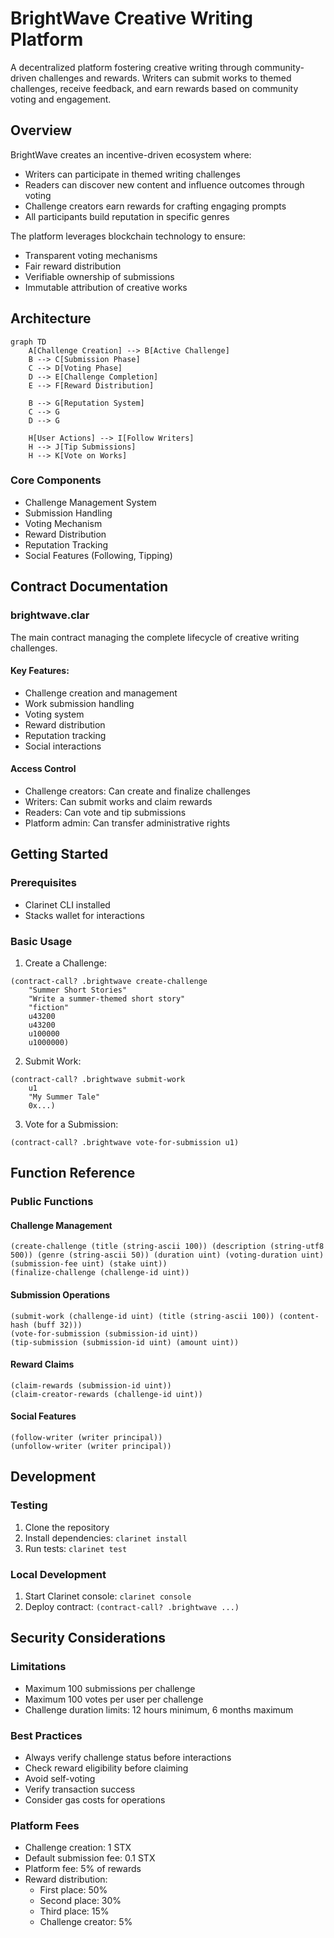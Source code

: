 # BrightWave Creative Writing Platform

A decentralized platform fostering creative writing through community-driven challenges and rewards. Writers can submit works to themed challenges, receive feedback, and earn rewards based on community voting and engagement.

## Overview

BrightWave creates an incentive-driven ecosystem where:
- Writers can participate in themed writing challenges
- Readers can discover new content and influence outcomes through voting
- Challenge creators earn rewards for crafting engaging prompts
- All participants build reputation in specific genres

The platform leverages blockchain technology to ensure:
- Transparent voting mechanisms
- Fair reward distribution
- Verifiable ownership of submissions
- Immutable attribution of creative works

## Architecture

```mermaid
graph TD
    A[Challenge Creation] --> B[Active Challenge]
    B --> C[Submission Phase]
    C --> D[Voting Phase]
    D --> E[Challenge Completion]
    E --> F[Reward Distribution]
    
    B --> G[Reputation System]
    C --> G
    D --> G
    
    H[User Actions] --> I[Follow Writers]
    H --> J[Tip Submissions]
    H --> K[Vote on Works]
```

### Core Components
- Challenge Management System
- Submission Handling
- Voting Mechanism
- Reward Distribution
- Reputation Tracking
- Social Features (Following, Tipping)

## Contract Documentation

### brightwave.clar

The main contract managing the complete lifecycle of creative writing challenges.

#### Key Features:
- Challenge creation and management
- Work submission handling
- Voting system
- Reward distribution
- Reputation tracking
- Social interactions

#### Access Control
- Challenge creators: Can create and finalize challenges
- Writers: Can submit works and claim rewards
- Readers: Can vote and tip submissions
- Platform admin: Can transfer administrative rights

## Getting Started

### Prerequisites
- Clarinet CLI installed
- Stacks wallet for interactions

### Basic Usage

1. Create a Challenge:
```clarity
(contract-call? .brightwave create-challenge 
    "Summer Short Stories" 
    "Write a summer-themed short story" 
    "fiction" 
    u43200 
    u43200 
    u100000 
    u1000000)
```

2. Submit Work:
```clarity
(contract-call? .brightwave submit-work 
    u1 
    "My Summer Tale" 
    0x...)
```

3. Vote for a Submission:
```clarity
(contract-call? .brightwave vote-for-submission u1)
```

## Function Reference

### Public Functions

#### Challenge Management
```clarity
(create-challenge (title (string-ascii 100)) (description (string-utf8 500)) (genre (string-ascii 50)) (duration uint) (voting-duration uint) (submission-fee uint) (stake uint))
(finalize-challenge (challenge-id uint))
```

#### Submission Operations
```clarity
(submit-work (challenge-id uint) (title (string-ascii 100)) (content-hash (buff 32)))
(vote-for-submission (submission-id uint))
(tip-submission (submission-id uint) (amount uint))
```

#### Reward Claims
```clarity
(claim-rewards (submission-id uint))
(claim-creator-rewards (challenge-id uint))
```

#### Social Features
```clarity
(follow-writer (writer principal))
(unfollow-writer (writer principal))
```

## Development

### Testing
1. Clone the repository
2. Install dependencies: `clarinet install`
3. Run tests: `clarinet test`

### Local Development
1. Start Clarinet console: `clarinet console`
2. Deploy contract: `(contract-call? .brightwave ...)` 

## Security Considerations

### Limitations
- Maximum 100 submissions per challenge
- Maximum 100 votes per user per challenge
- Challenge duration limits: 12 hours minimum, 6 months maximum

### Best Practices
- Always verify challenge status before interactions
- Check reward eligibility before claiming
- Avoid self-voting
- Verify transaction success
- Consider gas costs for operations

### Platform Fees
- Challenge creation: 1 STX
- Default submission fee: 0.1 STX
- Platform fee: 5% of rewards
- Reward distribution:
  - First place: 50%
  - Second place: 30%
  - Third place: 15%
  - Challenge creator: 5%